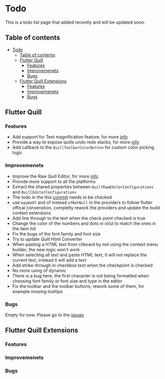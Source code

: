 # Todo

This is a todo list page that added recently and will be updated soon.

## Table of contents
- [Todo](#todo)
  - [Table of contents](#table-of-contents)
  - [Flutter Quill](#flutter-quill)
    - [Features](#features)
    - [Improvemenets](#improvemenets)
    - [Bugs](#bugs)
  - [Flutter Quill Extensions](#flutter-quill-extensions)
    - [Features](#features-1)
    - [Improvemenets](#improvemenets-1)
    - [Bugs](#bugs-1)

## Flutter Quill

### Features

  - Add support for Text magnification feature, for more [info](https://github.com/singerdmx/flutter-quill/issues/1504)
  - Provide a way to expose quills undo redo stacks, for more [info](https://github.com/singerdmx/flutter-quill/issues/1381)
  - Add callback to the `QuillToolbarColorButton` for custom color picking logic

### Improvemenets

 - Improve the Raw Quill Editor, for more [info](https://github.com/singerdmx/flutter-quill/issues/1509)
 - Provide more support to all the platforms
 - Extract the shared properties between `QuillRawEditorConfigurations` and `QuillEditorConfigurations`
 - The todo in the this [commit](https://github.com/singerdmx/flutter-quill/commit/79597ea6425357795c0663588ac079665241f23a) needs to be checked
 - use `maybeOf` and of instead `ofNotNull` in the providers to follow flutter offical convenstion, completly rework the providers and update the build context extensions
 - Add line through to the text when the check point checked is true
 - Change the color of the numbers and dots in ol/ul to match the ones in the item list
 - Fix the bugs of the font family and font size
 - Try to update Quill Html Converter
 - When pasting a HTML text from cliboard by not using the context menu builder, the new logic won't work
 - When selecting all text and paste HTML text, it will not replace the current text, instead it will add a text
 - Add strike-through in checkbox text when the checkpoint is checked
 - No more using of dynamic
 - There is a bug here, the first character is not being formatted when choosing font family or font size and type in the editor
 - Fix the toolbar and the toolbar buttons, rework some of them, for example missing tooltips

### Bugs

Empty for now.
Please go to the [issues](https://github.com/singerdmx/flutter-quill/issues)


## Flutter Quill Extensions

### Features

### Improvemenets

### Bugs